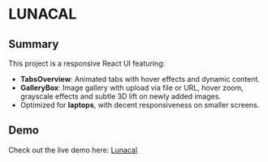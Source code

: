 # LUNACAL

## Summary
This project is a responsive React UI featuring:
- **TabsOverview**: Animated tabs with hover effects and dynamic content.
- **GalleryBox**: Image gallery with upload via file or URL, hover zoom, grayscale effects and subtle 3D lift on newly added images.
- Optimized for **laptops**, with decent responsiveness on smaller screens.

## Demo
Check out the live demo here: [Lunacal]([https://lunacal-0123.netlify.app/])
